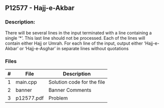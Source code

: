 ## P12577 - Hajj-e-Akbar
### Description:

There will be several lines in the input terminated with a line containing a single ‘*’. This last line
should not be processed. Each of the lines will contain either Hajj or Umrah.
For each line of the input, output either ‘Hajj-e-Akbar’ or ‘Hajj-e-Asghar’ in separate lines without
quotations


### Files

|   #   | File            | Description                                        |
| :---: | --------------- | -------------------------------------------------- |
|   1   | main.cpp         |Solution code for the file     |
|   2   |banner |Banner Comments |
|   3   |p12577.pdf |Problem |


